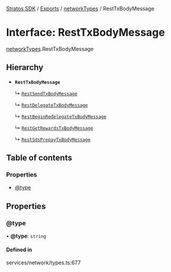 [Stratos SDK](../README.md) / [Exports](../modules.md) / [networkTypes](../modules/networkTypes.md) / RestTxBodyMessage

# Interface: RestTxBodyMessage

[networkTypes](../modules/networkTypes.md).RestTxBodyMessage

## Hierarchy

- **`RestTxBodyMessage`**

  ↳ [`RestSendTxBodyMessage`](networkTypes.RestSendTxBodyMessage.md)

  ↳ [`RestDelegateTxBodyMessage`](networkTypes.RestDelegateTxBodyMessage.md)

  ↳ [`RestBeginRedelegateTxBodyMessage`](networkTypes.RestBeginRedelegateTxBodyMessage.md)

  ↳ [`RestGetRewardsTxBodyMessage`](networkTypes.RestGetRewardsTxBodyMessage.md)

  ↳ [`RestSdsPrepayTxBodyMessage`](networkTypes.RestSdsPrepayTxBodyMessage.md)

## Table of contents

### Properties

- [@type](networkTypes.RestTxBodyMessage.md#@type)

## Properties

### @type

• **@type**: `string`

#### Defined in

services/network/types.ts:677
